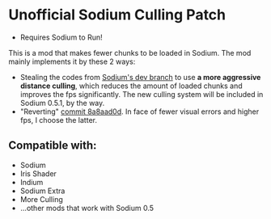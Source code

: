 # Unofficial Sodium Culling Patch
- Requires Sodium to Run!

This is a mod that makes fewer chunks to be loaded in Sodium. The mod mainly implements it by these 2 ways:
- Stealing the codes from [Sodium's dev branch](https://github.com/CaffeineMC/sodium-fabric/tree/dev) to use __a more aggressive distance culling__, which reduces the amount of loaded chunks and improves the fps significantly. The new culling system will be included in Sodium 0.5.1, by the way.
- "Reverting" [commit 8a8aad0d](https://github.com/CaffeineMC/sodium-fabric/commit/8a8aad0df3ec36d5246d6a2a6efc1d34a7e092b1). In face of fewer visual errors and higher fps, I choose the latter.

## Compatible with:
- Sodium
- Iris Shader
- Indium
- Sodium Extra
- More Culling
- ...other mods that work with Sodium 0.5


